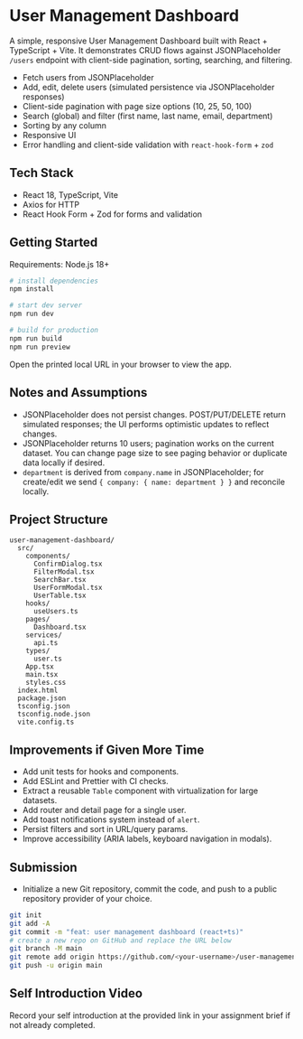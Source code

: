 # User Management Dashboard

A simple, responsive User Management Dashboard built with React + TypeScript + Vite. It demonstrates CRUD flows against JSONPlaceholder `/users` endpoint with client-side pagination, sorting, searching, and filtering.

- Fetch users from JSONPlaceholder
- Add, edit, delete users (simulated persistence via JSONPlaceholder responses)
- Client-side pagination with page size options (10, 25, 50, 100)
- Search (global) and filter (first name, last name, email, department)
- Sorting by any column
- Responsive UI
- Error handling and client-side validation with `react-hook-form` + `zod`

## Tech Stack
- React 18, TypeScript, Vite
- Axios for HTTP
- React Hook Form + Zod for forms and validation

## Getting Started

Requirements: Node.js 18+

```bash
# install dependencies
npm install

# start dev server
npm run dev

# build for production
npm run build
npm run preview
```

Open the printed local URL in your browser to view the app.

## Notes and Assumptions
- JSONPlaceholder does not persist changes. POST/PUT/DELETE return simulated responses; the UI performs optimistic updates to reflect changes.
- JSONPlaceholder returns 10 users; pagination works on the current dataset. You can change page size to see paging behavior or duplicate data locally if desired.
- `department` is derived from `company.name` in JSONPlaceholder; for create/edit we send `{ company: { name: department } }` and reconcile locally.

## Project Structure

```
user-management-dashboard/
  src/
    components/
      ConfirmDialog.tsx
      FilterModal.tsx
      SearchBar.tsx
      UserFormModal.tsx
      UserTable.tsx
    hooks/
      useUsers.ts
    pages/
      Dashboard.tsx
    services/
      api.ts
    types/
      user.ts
    App.tsx
    main.tsx
    styles.css
  index.html
  package.json
  tsconfig.json
  tsconfig.node.json
  vite.config.ts
```

## Improvements if Given More Time
- Add unit tests for hooks and components.
- Add ESLint and Prettier with CI checks.
- Extract a reusable `Table` component with virtualization for large datasets.
- Add router and detail page for a single user.
- Add toast notifications system instead of `alert`.
- Persist filters and sort in URL/query params.
- Improve accessibility (ARIA labels, keyboard navigation in modals).

## Submission
- Initialize a new Git repository, commit the code, and push to a public repository provider of your choice.

```bash
git init
git add -A
git commit -m "feat: user management dashboard (react+ts)"
# create a new repo on GitHub and replace the URL below
git branch -M main
git remote add origin https://github.com/<your-username>/user-management-dashboard.git
git push -u origin main
```

## Self Introduction Video
Record your self introduction at the provided link in your assignment brief if not already completed.
